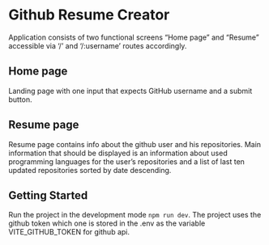 # Github Resume Creator

Application consists of two functional screens “Home page” and “Resume” accessible via ‘/’ and ‘/:username’ routes accordingly.

## Home page

Landing page with one input that expects GitHub username and a submit button.


## Resume page

Resume page contains info about the github user and his repositories. Main information that should be displayed is an information about used programming languages for the user’s repositories and a list of last ten updated repositories sorted by date descending.

## Getting Started

Run the project in the development mode ```npm run dev```.
The project uses the github token which one is stored in the .env as the variable VITE_GITHUB_TOKEN for github api.